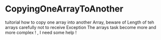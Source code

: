 # CopyingOneArrayToAnother
tuitorial how to copy one array into another Array, beware of Length of teh arrays carefully not to receive Exception
The arrays task become more and more complex ! , I need some help ! 

